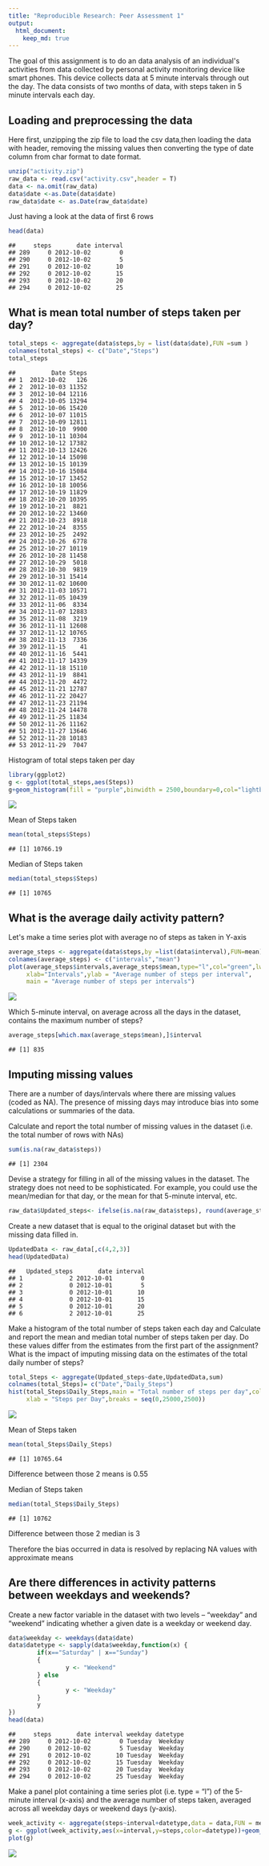 ```yaml
---
title: "Reproducible Research: Peer Assessment 1"
output: 
  html_document:
    keep_md: true
---
```



The goal of this assignment is to do an data analysis of an individual's activities from data collected by personal activity monitoring device like smart phones.
This device collects data at 5 minute intervals through out the day. The data consists of two months of data, with steps taken in 5 minute intervals each day.



## Loading and preprocessing the data
Here first, unzipping the zip file to load the csv data,then loading
the data with header, removing the missing values then converting the type of date
column from char format to date format.


```r
unzip("activity.zip")
raw_data <- read.csv("activity.csv",header = T)
data <- na.omit(raw_data)
data$date <-as.Date(data$date)
raw_data$date <- as.Date(raw_data$date)
```

Just having a look at the data of first 6 rows

```r
head(data)
```

```
##     steps       date interval
## 289     0 2012-10-02        0
## 290     0 2012-10-02        5
## 291     0 2012-10-02       10
## 292     0 2012-10-02       15
## 293     0 2012-10-02       20
## 294     0 2012-10-02       25
```


## What is mean total number of steps taken per day?


```r
total_steps <- aggregate(data$steps,by = list(data$date),FUN =sum )
colnames(total_steps) <- c("Date","Steps")
total_steps
```

```
##          Date Steps
## 1  2012-10-02   126
## 2  2012-10-03 11352
## 3  2012-10-04 12116
## 4  2012-10-05 13294
## 5  2012-10-06 15420
## 6  2012-10-07 11015
## 7  2012-10-09 12811
## 8  2012-10-10  9900
## 9  2012-10-11 10304
## 10 2012-10-12 17382
## 11 2012-10-13 12426
## 12 2012-10-14 15098
## 13 2012-10-15 10139
## 14 2012-10-16 15084
## 15 2012-10-17 13452
## 16 2012-10-18 10056
## 17 2012-10-19 11829
## 18 2012-10-20 10395
## 19 2012-10-21  8821
## 20 2012-10-22 13460
## 21 2012-10-23  8918
## 22 2012-10-24  8355
## 23 2012-10-25  2492
## 24 2012-10-26  6778
## 25 2012-10-27 10119
## 26 2012-10-28 11458
## 27 2012-10-29  5018
## 28 2012-10-30  9819
## 29 2012-10-31 15414
## 30 2012-11-02 10600
## 31 2012-11-03 10571
## 32 2012-11-05 10439
## 33 2012-11-06  8334
## 34 2012-11-07 12883
## 35 2012-11-08  3219
## 36 2012-11-11 12608
## 37 2012-11-12 10765
## 38 2012-11-13  7336
## 39 2012-11-15    41
## 40 2012-11-16  5441
## 41 2012-11-17 14339
## 42 2012-11-18 15110
## 43 2012-11-19  8841
## 44 2012-11-20  4472
## 45 2012-11-21 12787
## 46 2012-11-22 20427
## 47 2012-11-23 21194
## 48 2012-11-24 14478
## 49 2012-11-25 11834
## 50 2012-11-26 11162
## 51 2012-11-27 13646
## 52 2012-11-28 10183
## 53 2012-11-29  7047
```

Histogram of total steps taken per day

```r
library(ggplot2)
g <- ggplot(total_steps,aes(Steps))
g+geom_histogram(fill = "purple",binwidth = 2500,boundary=0,col="lightblue")+  labs(x="Steps",y="Frequency")+scale_x_continuous(breaks=seq(0,25000,2500))+scale_y_continuous(breaks=seq(0,18,2))+ggtitle("Histogram of steps per day")
```

![](figure/Histogram_1-1.png)<!-- -->


Mean of Steps taken

```r
mean(total_steps$Steps)
```

```
## [1] 10766.19
```
Median of Steps taken 

```r
median(total_steps$Steps)
```

```
## [1] 10765
```

## What is the average daily activity pattern?

Let's make a time series plot with average no of steps as taken in Y-axis 

```r
average_steps <- aggregate(data$steps,by =list(data$interval),FUN=mean)
colnames(average_steps) <- c("intervals","mean")
plot(average_steps$intervals,average_steps$mean,type="l",col="green",lwd=2.5,
     xlab="Intervals",ylab = "Average number of steps per interval",
     main = "Average number of steps per intervals")
```

![](figure/Average_daily_activity_pattern-1.png)<!-- -->

Which 5-minute interval, on average across all the days in the dataset, contains the maximum number of steps?


```r
average_steps[which.max(average_steps$mean),]$interval
```

```
## [1] 835
```


## Imputing missing values
There are a number of days/intervals where there are missing values (coded as NA). The presence of missing days may introduce bias into some calculations or summaries of the data.

Calculate and report the total number of missing values in the dataset (i.e. the total number of rows with NAs)


```r
sum(is.na(raw_data$steps))
```

```
## [1] 2304
```
Devise a strategy for filling in all of the missing values in the dataset. The strategy does not need to be sophisticated. For example, you could use the mean/median for that day, or the mean for that 5-minute interval, etc.


```r
raw_data$Updated_steps<- ifelse(is.na(raw_data$steps), round(average_steps$mean[match(raw_data$interval, average_steps$intervals)],0), raw_data$steps)
```

Create a new dataset that is equal to the original dataset but with the missing data filled in.


```r
UpdatedData <- raw_data[,c(4,2,3)]
head(UpdatedData)
```

```
##   Updated_steps       date interval
## 1             2 2012-10-01        0
## 2             0 2012-10-01        5
## 3             0 2012-10-01       10
## 4             0 2012-10-01       15
## 5             0 2012-10-01       20
## 6             2 2012-10-01       25
```


Make a histogram of the total number of steps taken each day and Calculate and report the mean and median total number of steps taken per day. Do these values differ from the estimates from the first part of the assignment? What is the impact of imputing missing data on the estimates of the total daily number of steps?


```r
total_Steps <- aggregate(Updated_steps~date,UpdatedData,sum)
colnames(total_Steps)= c("Date","Daily_Steps")
hist(total_Steps$Daily_Steps,main = "Total number of steps per day",col="pink",
     xlab = "Steps per Day",breaks = seq(0,25000,2500))
```

![](figure/Histogram_2-1.png)<!-- -->


Mean of Steps taken

```r
mean(total_Steps$Daily_Steps)
```

```
## [1] 10765.64
```
Difference between those 2 means is 0.55 

Median of Steps taken 

```r
median(total_Steps$Daily_Steps)
```

```
## [1] 10762
```

Difference between those 2 median is 3 

Therefore the bias occurred in data is resolved by replacing NA values with approximate means 


## Are there differences in activity patterns between weekdays and weekends?

Create a new factor variable in the dataset with two levels – “weekday” and “weekend” indicating whether a given date is a weekday or weekend day.


```r
data$weekday <- weekdays(data$date)
data$datetype <- sapply(data$weekday,function(x) {
        if(x=="Saturday" | x=="Sunday")
        {
                y <- "Weekend"
        } else
        {
                y <- "Weekday"
        }
        y
})
head(data)
```

```
##     steps       date interval weekday datetype
## 289     0 2012-10-02        0 Tuesday  Weekday
## 290     0 2012-10-02        5 Tuesday  Weekday
## 291     0 2012-10-02       10 Tuesday  Weekday
## 292     0 2012-10-02       15 Tuesday  Weekday
## 293     0 2012-10-02       20 Tuesday  Weekday
## 294     0 2012-10-02       25 Tuesday  Weekday
```

Make a panel plot containing a time series plot (i.e. type = “l”) of the 5-minute interval (x-axis) and the average number of steps taken, averaged across all weekday days or weekend days (y-axis).


```r
week_activity <- aggregate(steps~interval+datetype,data = data,FUN = mean)
g <- ggplot(week_activity,aes(x=interval,y=steps,color=datetype))+geom_line()+labs(x="Time Interval",y="Average no. of steps")+facet_grid(datetype~.)+ggtitle("Average steps per time interval : WeekDays vs Weekends")
plot(g)
```

![](figure/Weekday_Weekend_trends-1.png)<!-- -->

